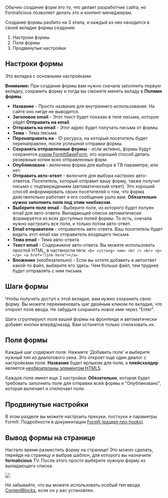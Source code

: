 Обычно создание форм это то, что делает разработчик сайта, но Formalicious позволяет делать это и контент-менеджерам.

Создание формы разбито на 3 этапа, и каждый из них находится в своей вкладке формы создания:

1. Настроки формы
2. Поля формы
3. Продвинутые настройки

## Настроки формы

Это вкладка с основными настройками.

**Внимание:** При создании формы вам нужно сначала заполнить первую вкладку, сохранить форму и тогда вы сможете менять вкладу в **Полями формы**.

- **Название** - Просто название для внутреннего использования. На сайте оно нигде не выводится.
- **Заголовок email** - Этот текст будет показан в теле письма, которое уйдёт **Отправить на email**.
- **Отправить на email** - Этот адрес будет получать письма от формы.
- **Тема** - Тема письма
- **Перенаправить на** - ID ресурса, на который посетитель будет перенаправлен, после успешной отправки формы.
- **Сохранять отправленные формы** - если активно, формы будут сохранятся [хуком FormItSaveForm][1];
это хороший способ делать резервные копии всех отправленных форм.
- **Опубликована** - включена форма для выбора в ТВ параметре, или нет.
- **Отправить авто-ответ** - включите для выбора настроек авто-ответов.
Посетитель, который отправит вашу форму, также получит письмо с подтверждением (автоматический ответ).
Это хороший способ информировать своих посетителей о том, что форма действительно работает и его сообщение ушло вам.
**Обязательно нужно заполнить поля под этим чекбоксом.**
- **Выберите поле email** - Выберите поле, из которого будет полуен email для авто-ответа.
Выпадающий список автоматически формируется из всех доступных полей формы. То есть, сначала нужно настроить все поля, и только потом авто-ответ.
- **Email отправителя** - отправитель авто-ответа. Ваш посетитель будет видеть этот email как отправитель входящего письма.
- **Тема email** - Тема авто-ответа
- **Текст email** - Содержимое авто-ответа. Вы можете использовать простой HTML, в частвности теги:
`<b> <strong> <em> <br /> <br> <p></p> <a href="link-here"></a>`
- **Вложение** (необязательно) - Если вы хотите добавить в автоответ какой-то файл, выберите его здесь.
Чем больше файл, тем труднее будет отправлять с ним письма.

## Шаги формы

Чтобы получить доступ к этой вкладке, вам нужно сохранить свою форму.
Вы можете переименовать шаг двойным кликом по вкладке, что откроет поле ввода. Не забудьте сохранить новое имя через "Enter".

Шаги сгруппируют поля вашей формы на фронтенде и автоматически добавят кнопки вперёд/назад.
Вам останется только стилизовать их.

## Поля формы

Каждый шаг содержит поля. Нажмите 'Добавить поле' и выберите нужный тип из диалогового окна.
Это откроет еще один диалог с настройками поля. **Название** будет ярлыком для поля, а **плейсхолдер**
является [необязательны элементом HTML5][2].

Каждое поле имеет еще 2 настройки: **Обязательно**, которая будет требовать заполнить поле для отправки всей формы
и "Опубликовано", которая включает и отключает поле.

## Продвинутые настройки

В этом разделе вы можете настроить прехуки, постхуки и параметры FormIt.
Подробности в документации [FormIt (раздел про hooks)][3].

## Вывод формы на странице

Настало время разместить форму на странице! Это можно сделать, перейдя на страницу и выбрав шаблон, для которого
 вы назначили **formalicious** TV. После этого просто выберите нужную форму из выпадающего списка.

[![](https://file.modx.pro/files/a/c/f/acf07fb4530d2d22d78b28a1795eeeecs.jpg)](https://file.modx.pro/files/a/c/f/acf07fb4530d2d22d78b28a1795eeeec.png)

Не забывайте, что вы можете использовать особый тип ввода [ContentBlocks][4], если он у вас установлен.

[1]: https://docs.modx.com/extras/revo/formit/formit.hooks/formit.hooks.formitsaveform
[2]: https://www.w3.org/TR/html5/forms.html#the-placeholder-attribute
[3]: https://docs.modx.com/extras/revo/formit/formit.hooks
[4]: https://www.modmore.com/contentblocks/
